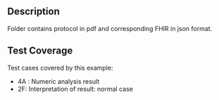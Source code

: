 ## Description

Folder contains protocol in pdf and corresponding FHIR in json format.

## Test Coverage

Test cases covered by this example:
* 4A : Numeric analysis result
* 2F: Interpretation of result: normal case
